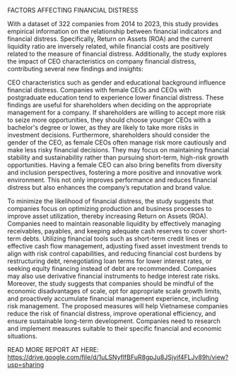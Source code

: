 FACTORS AFFECTING FINANCIAL DISTRESS

With a dataset of 322 companies from 2014 to 2023, this study provides empirical information on the relationship between financial indicators and financial distress. Specifically, Return on Assets (ROA) and the current liquidity ratio are inversely related, while financial costs are positively related to the measure of financial distress. Additionally, the study explores the impact of CEO characteristics on company financial distress, contributing several new findings and insights:

CEO characteristics such as gender and educational background influence financial distress. Companies with female CEOs and CEOs with postgraduate education tend to experience lower financial distress. These findings are useful for shareholders when deciding on the appropriate management for a company. If shareholders are willing to accept more risk to seize more opportunities, they should choose younger CEOs with a bachelor's degree or lower, as they are likely to take more risks in investment decisions. Furthermore, shareholders should consider the gender of the CEO, as female CEOs often manage risk more cautiously and make less risky financial decisions. They may focus on maintaining financial stability and sustainability rather than pursuing short-term, high-risk growth opportunities. Having a female CEO can also bring benefits from diversity and inclusion perspectives, fostering a more positive and innovative work environment. This not only improves performance and reduces financial distress but also enhances the company’s reputation and brand value.

To minimize the likelihood of financial distress, the study suggests that companies focus on optimizing production and business processes to improve asset utilization, thereby increasing Return on Assets (ROA). Companies need to maintain reasonable liquidity by effectively managing receivables, payables, and keeping adequate cash reserves to cover short-term debts. Utilizing financial tools such as short-term credit lines or effective cash flow management, adjusting fixed asset investment trends to align with risk control capabilities, and reducing financial cost burdens by restructuring debt, renegotiating loan terms for lower interest rates, or seeking equity financing instead of debt are recommended. Companies may also use derivative financial instruments to hedge interest rate risks. Moreover, the study suggests that companies should be mindful of the economic disadvantages of scale, opt for appropriate scale growth limits, and proactively accumulate financial management experience, including risk management. The proposed measures will help Vietnamese companies reduce the risk of financial distress, improve operational efficiency, and ensure sustainable long-term development. Companies need to research and implement measures suitable to their specific financial and economic situations.

READ MORE REPORT AT HERE: https://drive.google.com/file/d/1uLSNyflfBFuR8gpJu8JSjyif4FLJv89h/view?usp=sharing
